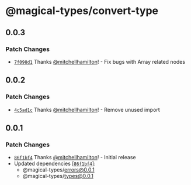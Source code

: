 # @magical-types/convert-type

## 0.0.3

### Patch Changes

- [`7f098d1`](https://github.com/mitchellhamilton/magical-types/commit/7f098d14214a446c78847e339779c7a268c4f507) Thanks [@mitchellhamilton](https://github.com/mitchellhamilton)! - Fix bugs with Array related nodes

## 0.0.2

### Patch Changes

- [`4c5ad1c`](https://github.com/mitchellhamilton/magical-types/commit/4c5ad1cf79e4c97e634a9bf98235945f09fa6226) Thanks [@mitchellhamilton](https://github.com/mitchellhamilton)! - Remove unused import

## 0.0.1

### Patch Changes

- [`86f1bf4`](https://github.com/mitchellhamilton/magical-types/commit/86f1bf4d4b17ec791bffd0a9841311152ebb5614) Thanks [@mitchellhamilton](https://github.com/mitchellhamilton)! - Initial release
- Updated dependencies [[`86f1bf4`](https://github.com/mitchellhamilton/magical-types/commit/86f1bf4d4b17ec791bffd0a9841311152ebb5614)]:
  - @magical-types/errors@0.0.1
  - @magical-types/types@0.0.1

